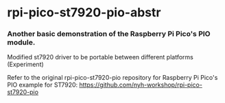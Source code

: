 # rpi-pico-st7920-pio-abstr
### Another basic demonstration of the Raspberry Pi Pico's PIO module.

Modified st7920 driver to be portable between different platforms (Experiment)

Refer to the original rpi-pico-st7920-pio repository for Raspberry Pi Pico's PIO example for ST7920: https://github.com/nyh-workshop/rpi-pico-st7920-pio